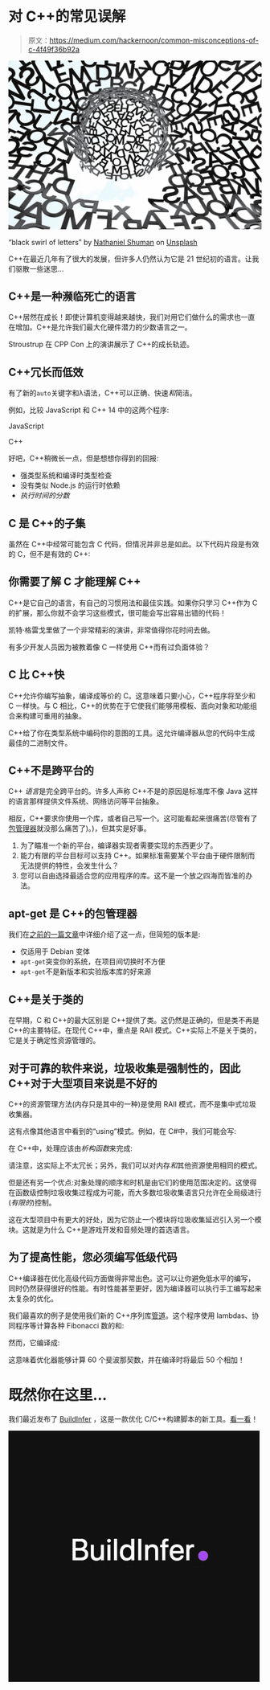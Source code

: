 # 对 C++的常见误解

> 原文：<https://medium.com/hackernoon/common-misconceptions-of-c-4f49f36b92a>

![](img/23ae344cd743df9460ca7fcabb3c120f.png)

“black swirl of letters” by [Nathaniel Shuman](https://unsplash.com/@nshuman1291?utm_source=medium&utm_medium=referral) on [Unsplash](https://unsplash.com?utm_source=medium&utm_medium=referral)

C++在最近几年有了很大的发展，但许多人仍然认为它是 21 世纪初的语言。让我们驱散一些迷思…

## C++是一种濒临死亡的语言

C++居然在成长！即使计算机变得越来越快，我们对用它们做什么的需求也一直在增加。C++是允许我们最大化硬件潜力的少数语言之一。

Stroustrup 在 CPP Con 上的演讲展示了 C++的成长轨迹。

## C++冗长而低效

有了新的`auto`关键字和λ语法，C++可以正确、快速*和*简洁。

例如，比较 JavaScript 和 C++ 14 中的这两个程序:

JavaScript

C++

好吧，C++稍微长一点，但是想想你得到的回报:

*   强类型系统和编译时类型检查
*   没有类似 Node.js 的运行时依赖
*   *执行时间的分数*

## C 是 C++的子集

虽然在 C++中经常可能包含 C 代码，但情况并非总是如此。以下代码片段是有效的 C，但不是有效的 C++:

## 你需要了解 C 才能理解 C++

C++是它自己的语言，有自己的习惯用法和最佳实践。如果你只学习 C++作为 C 的扩展，那么你就不会学习这些模式，很可能会写出容易出错的代码！

凯特·格雷戈里做了一个非常精彩的演讲，非常值得你花时间去做。

有多少开发人员因为被教着像 C 一样使用 C++而有过负面体验？

## C 比 C++快

C++允许你编写抽象，编译成等价的 C。这意味着只要小心，C++程序将至少和 C 一样快。与 C 相比，C++的优势在于它使我们能够用模板、面向对象和功能组合来构建可重用的抽象。

C++给了你在类型系统中编码你的意图的工具。这允许编译器从您的代码中生成最佳的二进制文件。

## C++不是跨平台的

C++ *语言*是完全跨平台的。许多人声称 C++不是的原因是标准库不像 Java 这样的语言那样提供文件系统、网络访问等平台抽象。

相反，C++要求你使用一个库，或者自己写一个。这可能看起来很痛苦(尽管有了[包管理器](https://github.com/loopperfect/buckaroo)就没那么痛苦了)。)，但其实是好事。

1.  为了瞄准一个新的平台，编译器实现者需要实现的东西更少了。
2.  能力有限的平台目标可以支持 C++。如果标准需要某个平台由于硬件限制而无法提供的特性，会发生什么？
3.  您可以自由选择最适合您的应用程序的库。这不是一个放之四海而皆准的办法。

## apt-get 是 C++的包管理器

我们在[之前的一篇文章](https://hackernoon.com/approaches-to-c-dependency-management-or-why-we-built-buckaroo-26049d4646e7)中详细介绍了这一点，但简短的版本是:

*   仅适用于 Debian 变体
*   `apt-get`突变你的系统，在项目间切换时不方便
*   `apt-get`不是新版本和实验版本库的好来源

## C++是关于类的

在早期，C 和 C++的最大区别是 C++提供了类。这仍然是正确的，但是类不再是 C++的主要特征。在现代 C++中，重点是 RAII 模式。C++实际上不是关于类的，它是关于确定性资源管理的。

## 对于可靠的软件来说，垃圾收集是强制性的，因此 C++对于大型项目来说是不好的

C++的资源管理方法(内存只是其中的一种)是使用 RAII 模式，而不是集中式垃圾收集器。

这有点像其他语言中看到的“using”模式。例如，在 C#中，我们可能会写:

在 C++中，处理应该由*析构函数*来完成:

请注意，这实际上不太冗长；另外，我们可以对内存*和*其他资源使用相同的模式。

但是还有另一个优点:对象处理的顺序和时机是由它们的使用范围决定的。这使得在函数级控制垃圾收集过程成为可能，而大多数垃圾收集语言只允许在全局级进行(*有限的*)控制。

这在大型项目中有更大的好处，因为它防止一个模块将垃圾收集延迟引入另一个模块。这就是为什么 C++是游戏开发和音频处理的首选语言。

## 为了提高性能，您必须编写低级代码

C++编译器在优化高级代码方面做得非常出色。这可以让你避免低水平的编写，同时仍然获得很好的性能。有时性能甚至更好，因为编译器可以执行手工编写起来太复杂的优化。

我们最喜欢的例子是使用我们新的 C++序列库[管道](https://github.com/LoopPerfect/conduit)。这个程序使用 lambdas、协同程序等计算各种 Fibonacci 数的和:

然而，它编译成:

这意味着优化器能够计算 60 个斐波那契数，并在编译时将最后 50 个相加！

# 既然你在这里…

我们最近发布了 [BuildInfer](https://buildinfer.loopperfect.com/) ，这是一款优化 C/C++构建脚本的新工具。[看一看](https://buildinfer.loopperfect.com/)！

![](img/c16cb35622494d4d7a5014e13c3a6131.png)